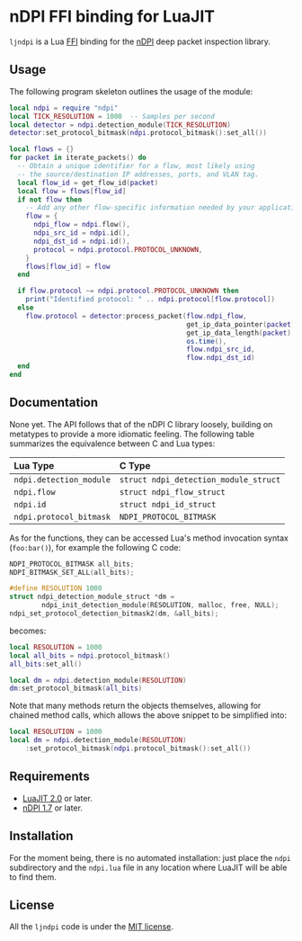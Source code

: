# nDPI FFI binding for LuaJIT

`ljndpi` is a Lua [FFI](http://luajit.org/ext_ffi.html) binding for the
[nDPI][ndpi] deep packet inspection library.

## Usage

The following program skeleton outlines the usage of the module:

```lua
local ndpi = require "ndpi"
local TICK_RESOLUTION = 1000  -- Samples per second
local detector = ndpi.detection_module(TICK_RESOLUTION)
detector:set_protocol_bitmask(ndpi.protocol_bitmask():set_all())

local flows = {}
for packet in iterate_packets() do
  -- Obtain a unique identifier for a flow, most likely using
  -- the source/destination IP addresses, ports, and VLAN tag.
  local flow_id = get_flow_id(packet)
  local flow = flows[flow_id]
  if not flow then
    -- Add any other flow-specific information needed by your application.
    flow = {
      ndpi_flow = ndpi.flow(),
      ndpi_src_id = ndpi.id(),
      ndpi_dst_id = ndpi.id(),
      protocol = ndpi.protocol.PROTOCOL_UNKNOWN,
    }
    flows[flow_id] = flow
  end

  if flow.protocol ~= ndpi.protocol.PROTOCOL_UNKNOWN then
    print("Identified protocol: " .. ndpi.protocol[flow.protocol])
  else
    flow.protocol = detector:process_packet(flow.ndpi_flow,
                                            get_ip_data_pointer(packet),
                                            get_ip_data_length(packet),
                                            os.time(),
                                            flow.ndpi_src_id,
                                            flow.ndpi_dst_id)
  end
end
```

## Documentation

None yet. The API follows that of the nDPI C library loosely, building on
metatypes to provide a more idiomatic feeling. The following table summarizes
the equivalence between C and Lua types:

| Lua Type | C Type |
|:---------|:-------|
| `ndpi.detection_module` | `struct ndpi_detection_module_struct` |
| `ndpi.flow` | `struct ndpi_flow_struct` |
| `ndpi.id` | `struct ndpi_id_struct` |
| `ndpi.protocol_bitmask` | `NDPI_PROTOCOL_BITMASK` |

As for the functions, they can be accessed Lua's method invocation syntax
(`foo:bar()`), for example the following C code:

```c
NDPI_PROTOCOL_BITMASK all_bits;
NDPI_BITMASK_SET_ALL(all_bits);

#define RESOLUTION 1000
struct ndpi_detection_module_struct *dm =
        ndpi_init_detection_module(RESOLUTION, malloc, free, NULL);
ndpi_set_protocol_detection_bitmask2(dm, &all_bits);
```

becomes:

```lua
local RESOLUTION = 1000
local all_bits = ndpi.protocol_bitmask()
all_bits:set_all()

local dm = ndpi.detection_module(RESOLUTION)
dm:set_protocol_bitmask(all_bits)
```

Note that many methods return the objects themselves, allowing for chained
method calls, which allows the above snippet to be simplified into:

```lua
local RESOLUTION = 1000
local dm = ndpi.detection_module(RESOLUTION)
    :set_protocol_bitmask(ndpi.protocol_bitmask():set_all())
```


## Requirements

* [LuaJIT 2.0](http://www.luajit.org) or later.
* [nDPI 1.7][ndpi] or later.

## Installation

For the moment being, there is no automated installation: just place the
`ndpi` subdirectory and the `ndpi.lua` file in any location where LuaJIT
will be able to find them.

## License

All the `ljndpi` code is under the [MIT license](http://opensource.org/licenses/mit).


[ndpi]: http://www.ntop.org/products/deep-packet-inspection/ndpi/
